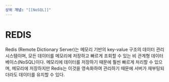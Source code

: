```yaml
---
상위 개념: "[[NoSQL]]"
---
```

# REDIS
Redis (Remote Dictionary Server)는 메모리 기반의 key-value 구조의 데이터 관리 시스템이며, 모든 데이터를 메모리에 저장하고 빠르게 조회할 수 있는 비 관계형 데이터베이스(NoSQL)이다.
메모리에 데이터를 저장하기 때문에 훨씬 빠르게 처리할 수 있으며, 메모리에 저장하지만 Redis는 이것을 영속화하여 관리하기 때문에 서버가 재부팅되더라도 데이터를 유지할 수 있다.
